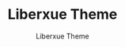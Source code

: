 ---
title: "Liberxue Theme"
github: https://github.com/Liberxue/liberxue.github.io
demo: https://liberxue.github.io/
author:  Liberxue Theme
ssg:
  - Jekyll
cms:
  - No Cms
---